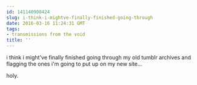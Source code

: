 ```yaml
---
id: 141140908424
slug: i-think-i-mightve-finally-finished-going-through
date: 2016-03-16 11:24:31 GMT
tags:
- transmissions from the void
title: ''
---
```


i think i might've finally finished going through my old tumblr archives and flagging the ones i'm going to put up on my new site...

holy.